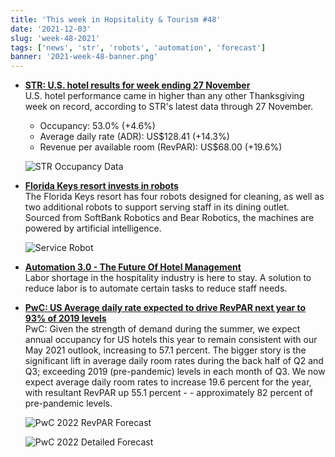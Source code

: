 ```yaml
---
title: 'This week in Hopsitality & Tourism #48'
date: '2021-12-03'
slug: 'week-48-2021'
tags: ['news', 'str', 'robots', 'automation', 'forecast']
banner: '2021-week-48-banner.png'
---
```


- **[STR: U.S. hotel results for week ending 27 November](https://str.com/press-release/str-us-hotel-results-week-ending-27-november)**  
   U.S. hotel performance came in higher than any other Thanksgiving week on record, according to STR's latest data through 27 November.

  - Occupancy: 53.0% (+4.6%)
  - Average daily rate (ADR): US$128.41 (+14.3%)
  - Revenue per available room (RevPAR): US$68.00 (+19.6%)

  ![STR Occupancy Data](/images/blogimages/2021-week-48-occupancy.png)

- **[Florida Keys resort invests in robots](https://www.hotelmanagement.net/tech/florida-keys-resort-invests-robots)**  
  The Florida Keys resort has four robots designed for cleaning, as well as two additional robots to support serving staff in its dining outlet. Sourced from SoftBank Robotics and Bear Robotics, the machines are powered by artificial intelligence.

  ![Service Robot](https://qtxasset.com/cdn-cgi/image/w=200,h=112,f=auto,fit=crop,g=0.5x0.5/https://qtxasset.com/quartz/qcloud1/media/image/PhotoCredit_Hawks%20Cay%20Resort.jpg?VersionId=eJMSpOROlHEColQqDWmo.3A.8zk9gOIN)

- **[Automation 3.0 - The Future Of Hotel Management](https://www.hospitalitynet.org/news/4107789.html)**  
  Labor shortage in the hospitality industry is here to stay. A solution to reduce labor is to automate certain tasks to reduce staff needs.

- **[PwC: US Average daily rate expected to drive RevPAR next year to 93% of 2019 levels](https://www.hospitalitynet.org/news/4107694.html)**  
  PwC: Given the strength of demand during the summer, we expect annual occupancy for US hotels this year to remain consistent with our May 2021 outlook, increasing to 57.1 percent. The bigger story is the significant lift in average daily room rates during the back half of Q2 and Q3; exceeding 2019 (pre-pandemic) levels in each month of Q3. We now expect average daily room rates to increase 19.6 percent for the year, with resultant RevPAR up 55.1 percent - - approximately 82 percent of pre-pandemic levels.

  ![PwC 2022 RevPAR Forecast](/images/blogimages/2021-week-48-PwC-2022-Forecast.png)

  ![PwC 2022 Detailed Forecast](/images/blogimages/2021-week-48-PwC-2022-Detailed-Forecast.png)
